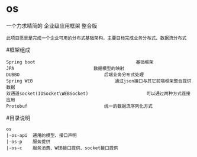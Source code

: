 # os
一个力求精简的 企业级应用框架 整合版

	此项目愿景是完成一个企业可用的分布式基础架构，主要目标完成业务分布式、数据流分布式
	
#框架组成
 
	Spring boot                     				 基础框架
	JPA								 数据模型的映射
	DUBBO								 后端业务分布式处理
	Spring WEB      						 通过json接口与其它前端框架整合提供数据
	双通道socket(IOSocket\WEBSocket)				       可以通过两种方式连接应用
	Protobuf   							 统一的数据流序列化方式

#目录说明

	os 
	|-os-api  通用的模型、接口声明 
	|-os-p    服务提供
	|-os-c    服务消费、WEB接口提供、socket接口提供


